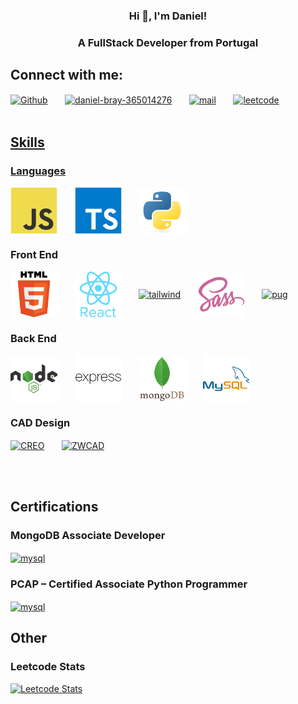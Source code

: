 <h3 align="center">Hi 👋, I'm Daniel!</h3>
<h3 align="center">A FullStack Developer from Portugal</h3>

## Connect with me:

<a href="https://github.com/ariemad" target="blank"><img align="center" src="https://danielbray.me/_next/image?url=%2F_next%2Fstatic%2Fmedia%2Fgithub.dc0ba78e.png&w=2048&q=75" alt="Github" width="75"   /></a>
&nbsp;&nbsp;&nbsp;&nbsp;&nbsp;
<a href="https://linkedin.com/in/daniel-bray-365014276" target="blank"><img align="center" src="https://raw.githubusercontent.com/rahuldkjain/github-profile-readme-generator/master/src/images/icons/Social/linked-in-alt.svg" alt="daniel-bray-365014276" height="75"   /></a>
&nbsp;&nbsp;&nbsp;&nbsp;&nbsp;
<a href="mailto:daniel.bray.dev@hotmail.com" target="blank"><img align="center" src="https://danielbray.me/_next/image?url=%2F_next%2Fstatic%2Fmedia%2Fmail.382820fe.png&w=256&q=75" alt="mail" width="75"   /></a>
&nbsp;&nbsp;&nbsp;&nbsp;&nbsp;
<a href="https://www.leetcode.com/ariemad" target="blank"><img align="center" src="https://raw.githubusercontent.com/rahuldkjain/github-profile-readme-generator/master/src/images/icons/Social/leet-code.svg" alt="leetcode" height="75"   />
<br></br>

## Skills

### Languages

<a href="https://developer.mozilla.org/en-US/docs/Web/JavaScript" target="blank"><img align="center" src="https://raw.githubusercontent.com/devicons/devicon/master/icons/javascript/javascript-original.svg" alt="JavaScript" height="75"   /></a>
&nbsp;&nbsp;&nbsp;&nbsp;&nbsp;
<a href="https://www.typescriptlang.org/" target="blank"><img align="center" src="https://raw.githubusercontent.com/devicons/devicon/master/icons/typescript/typescript-original.svg" alt="TypeScript" height="75"   /></a>
&nbsp;&nbsp;&nbsp;&nbsp;&nbsp;
<a href="https://www.python.org" target="blank"><img align="center" src="https://raw.githubusercontent.com/devicons/devicon/master/icons/python/python-original.svg" alt="Python" height="75"   /></a>

### Front End

<a  href="https://www.w3.org/html/" target="blank" ><img align="center" src="https://raw.githubusercontent.com/devicons/devicon/master/icons/html5/html5-original-wordmark.svg" alt="html5"  height="75"  /></a>
&nbsp;&nbsp;&nbsp;&nbsp;&nbsp;
<a  href="https://reactjs.org/" target="blank" rel="noreferrer"><img align="center" src="https://raw.githubusercontent.com/devicons/devicon/master/icons/react/react-original-wordmark.svg" alt="react"  height="75"  /></a>
&nbsp;&nbsp;&nbsp;&nbsp;&nbsp;
<a  href="https://tailwindcss.com/" target="blank" rel="noreferrer"><img align="center" src="https://www.vectorlogo.zone/logos/tailwindcss/tailwindcss-icon.svg" alt="tailwind"  height="75"  /></a>
&nbsp;&nbsp;&nbsp;&nbsp;&nbsp;
<a  href="https://sass-lang.com" target="blank" rel="noreferrer"><img align="center" src="https://raw.githubusercontent.com/devicons/devicon/master/icons/sass/sass-original.svg" alt="sass"  width="75"  /></a>
&nbsp;&nbsp;&nbsp;&nbsp;&nbsp;
<a  href="https://pugjs.org" target="blank" rel="noreferrer"><img align="center" src="https://cdn.worldvectorlogo.com/logos/pug.svg" alt="pug"  height="75"  /></a>

### Back End

<a  href="https://nodejs.org" target="blank" rel="noreferrer"><img align="center" src="https://raw.githubusercontent.com/devicons/devicon/master/icons/nodejs/nodejs-original-wordmark.svg" alt="nodejs"  height="75"  /></a>
&nbsp;&nbsp;&nbsp;&nbsp;&nbsp;
<a  href="https://expressjs.com" target="_blank" rel="noreferrer"><img align="center" src="https://raw.githubusercontent.com/devicons/devicon/master/icons/express/express-original-wordmark.svg" alt="express"  height="75"  /></a>
&nbsp;&nbsp;&nbsp;&nbsp;&nbsp;
<a  href="https://www.mongodb.com/" target="_blank" rel="noreferrer"><img align="center" src="https://raw.githubusercontent.com/devicons/devicon/master/icons/mongodb/mongodb-original-wordmark.svg" alt="mongodb"  height="75"  /></a>
&nbsp;&nbsp;&nbsp;&nbsp;&nbsp;
<a  href="https://www.mysql.com/" target="_blank" rel="noreferrer"><img align="center" src="https://raw.githubusercontent.com/devicons/devicon/master/icons/mysql/mysql-original-wordmark.svg" alt="mysql"  height="75"  /></a>

### CAD Design

<a  href="https://www.ptc.com/" target="_blank" rel="noreferrer"><img align="center" src="https://seeklogo.com/images/C/creo-parametrics-logo-9EC1FAD943-seeklogo.com.png" alt="CREO"  height="75"  /></a>
&nbsp;&nbsp;&nbsp;&nbsp;&nbsp;
<a  href="https://www.zwsoft.com/product/zwcad" target="_blank" rel="noreferrer"><img align="center" src="https://images.g2crowd.com/uploads/product/image/large_detail/large_detail_f0a2bc358a8cb9bfe24ed42fcf7ad697/zwcad.png" alt="ZWCAD"  height="75"  /></a>

<br></br>

## Certifications

### MongoDB Associate Developer

<a  href="https://www.credly.com/badges/93b918be-e13d-459b-aece-4e8e58bd5595" target="_blank" rel="noreferrer"> <img align="center" src="https://images.credly.com/size/340x340/images/650ebdbe-d526-4b47-b186-c1ab516b5a7c/image.png" alt="mysql"  height="75"  /> </a>

### PCAP – Certified Associate Python Programmer

<a  href="https://www.credly.com/badges/03edcc20-839b-49a6-a163-1557b977d496" target="_blank" rel="noreferrer"> <img align="center" src="https://images.credly.com/size/110x110/images/4e248e82-9e87-4a63-9263-250fafe5fb1f/image.png" alt="mysql"  height="75"  /> </a>

## Other

### Leetcode Stats

[![Leetcode Stats](https://leetcard.jacoblin.cool/ariemad?theme=nord&font=Voces&ext=heatmap)](https://leetcode.com/ariemad)
